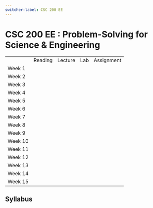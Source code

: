 ```yaml
---
switcher-label: CSC 200 EE
---
```


<show-structure for="chapter,procedure" depth="0"/>

# CSC 200 EE : Problem-Solving for Science & Engineering

<table>
    <tr>
        <td></td>
        <td>Reading</td>
        <td>Lecture</td>
        <td>Lab</td>
        <td>Assignment</td>
    </tr>
    <tr>
        <td>Week 1</td>
        <td></td>
        <td></td>
        <td></td>
        <td></td>
    </tr>
    <tr>
        <td>Week 2</td>
        <td></td>
        <td></td>
        <td></td>
        <td></td>
    </tr>
    <tr>
        <td>Week 3</td>
        <td></td>
        <td></td>
        <td></td>
        <td></td>
    </tr>
    <tr>
        <td>Week 4</td>
        <td></td>
        <td></td>
        <td></td>
        <td></td>
    </tr>
    <tr>
        <td>Week 5</td>
        <td></td>
        <td></td>
        <td></td>
        <td></td>
    </tr>
    <tr>
        <td>Week 6</td>
        <td></td>
        <td></td>
        <td></td>
        <td></td>
    </tr>
    <tr>
        <td>Week 7</td>
        <td></td>
        <td></td>
        <td></td>
        <td></td>
    </tr>
    <tr>
        <td>Week 8</td>
        <td></td>
        <td></td>
        <td></td>
        <td></td>
    </tr>
    <tr>
        <td>Week 9</td>
        <td></td>
        <td></td>
        <td></td>
        <td></td>
    </tr>
    <tr>
        <td>Week 10</td>
        <td></td>
        <td></td>
        <td></td>
        <td></td>
    </tr>
    <tr>
        <td>Week 11</td>
        <td></td>
        <td></td>
        <td></td>
        <td></td>
    </tr>
    <tr>
        <td>Week 12</td>
        <td></td>
        <td></td>
        <td></td>
        <td></td>
    </tr>
    <tr>
        <td>Week 13</td>
        <td></td>
        <td></td>
        <td></td>
        <td></td>
    </tr>
    <tr>
        <td>Week 14</td>
        <td></td>
        <td></td>
        <td></td>
        <td></td>
    </tr>
    <tr>
        <td>Week 15</td>
        <td></td>
        <td></td>
        <td></td>
        <td></td>
    </tr>
</table>

## Syllabus
